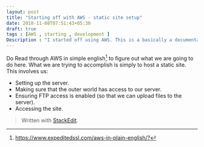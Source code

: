 ```yaml
---
layout: post
title: "Starting off with AWS - static site setup"
date: 2018-11-08T07:51:43+05:30
draft: true
tags : [AWS , starting , development ]
Description : "I started off using AWS. This is a basically a documentation of how i set up a simple static site using EC2"
---
```

Do Read through AWS in simple english[^awsSimpleLanguage] to figure out what we are going to do here. What we are trying to accomplish is simply to host a static site.
This involves us:
- Setting up the server.
- Making sure that the outer world has access to our server.
- Ensuring FTP access is enabled (so that we can upload files to the server).
- Accessing the site. 

[^awsSimpleLanguage]:<https://www.expeditedssl.com/aws-in-plain-english/?>

> Written with [StackEdit](https://stackedit.io/).
<!--stackedit_data:
eyJoaXN0b3J5IjpbMTQyODk2OTA5MSwtMTY3NzQ5NjEwOCwtMz
I0MjE5OTk4LDQ0NDQ1NzM0Myw1MTA5NDQwMTAsMTg4NDU1NTk2
MCw3MzA5OTgxMTZdfQ==
-->